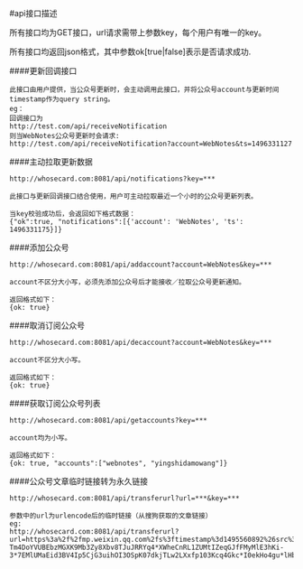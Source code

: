 #api接口描述

所有接口均为GET接口，url请求需带上参数key，每个用户有唯一的key。

所有接口均返回json格式，其中参数ok[true|false]表示是否请求成功.

####更新回调接口
```
此接口由用户提供，当公众号更新时，会主动调用此接口，并将公众号account与更新时间timestamp作为query string。
eg：
回调接口为
http://test.com/api/receiveNotification
则当WebNotes公众号更新时会请求:
http://test.com/api/receiveNotification?account=WebNotes&ts=1496331127
```

####主动拉取更新数据
```
http://whosecard.com:8081/api/notifications?key=***

此接口与更新回调接口结合使用，用户可主动拉取最近一个小时的公众号更新列表。

当key校验成功后，会返回如下格式数据：
{"ok":true, "notifications":[{'account': 'WebNotes', 'ts': 1496331175}]}
```

####添加公众号
```
http://whosecard.com:8081/api/addaccount?account=WebNotes&key=***

account不区分大小写，必须先添加公众号后才能接收／拉取公众号更新通知。

返回格式如下：
{ok: true}
```

####取消订阅公众号
```
http://whosecard.com:8081/api/decaccount?account=WebNotes&key=***

account不区分大小写。

返回格式如下：
{ok: true}
```

####获取订阅公众号列表
```
http://whosecard.com:8081/api/getaccounts?key=***

account均为小写。

返回格式如下：
{ok: true, "accounts":["webnotes", "yingshidamowang"]}
```

####公众号文章临时链接转为永久链接
```
http://whosecard.com:8081/api/transferurl?url=***&key=***

参数中的url为urlencode后的临时链接（从搜狗获取的文章链接）
eg:
http://whosecard.com:8081/api/transferurl?url=https%3a%2f%2fmp.weixin.qq.com%2fs%3ftimestamp%3d1495560892%26src%3d3%26ver%3d1%26signature%3diwHBaGJJBumXB4o0dEjdFM-Tm4DoYVUBEbzMGXK9Mb3Zy8Xbv8TJuJRRYq4*XWheCnRL1ZUMtIZeqGJfFMyMlE3hKi-3*7EMlUMaEid3BV4Ip5CjG3uihOI3OSpK07dkjTLw2LXxfp103Kcq4Gkc*I0ekHo4gu*lHbiFG8qRPSg%3d&key=***
```